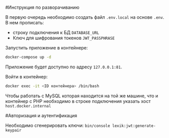 #Инструкция по разворачиванию

В первую очередь необходимо создать файл `.env.local` на основе `.env`.
В нем прописать:
 - строку подключения к БД `DATABASE_URL`
 - Ключ для шифрования токенов `JWT_PASSPHRASE`

Запустить приложение в контейнере:
```bash
docker-compose up -d
```
Приложeние будет доступно по адресу `127.0.0.1:81`.

Войти в контейнер:
```bash
docker exec -it <ID контейнера> /bin/bash
```

Чтобы работать с MySQL которая находится на той же машине, 
что и контейнер с PHP необходимо в строке подключения указать хост `host.docker.internal`


#Авторизация и аутентификация

Необходимо сгенерировать ключи: `bin/console lexik:jwt:generate-keypair`
